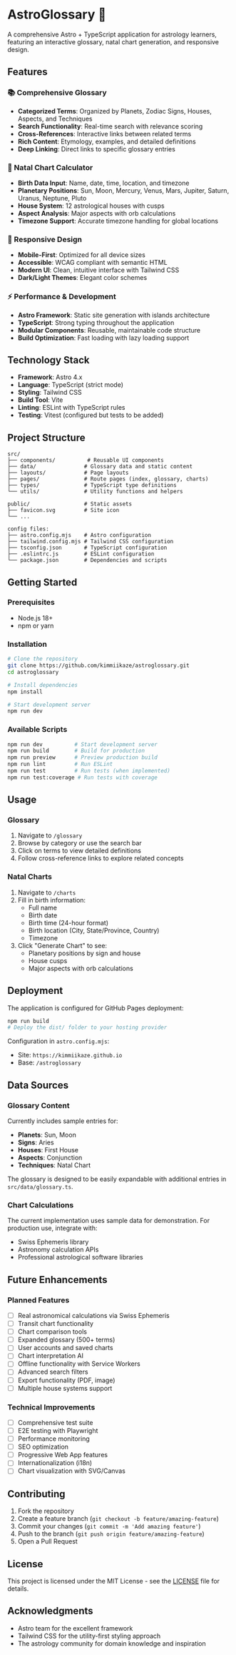 # AstroGlossary 🌟

A comprehensive Astro + TypeScript application for astrology learners, featuring an interactive glossary, natal chart generation, and responsive design.

## Features

### 📚 Comprehensive Glossary
- **Categorized Terms**: Organized by Planets, Zodiac Signs, Houses, Aspects, and Techniques
- **Search Functionality**: Real-time search with relevance scoring
- **Cross-References**: Interactive links between related terms
- **Rich Content**: Etymology, examples, and detailed definitions
- **Deep Linking**: Direct links to specific glossary entries

### 🌟 Natal Chart Calculator
- **Birth Data Input**: Name, date, time, location, and timezone
- **Planetary Positions**: Sun, Moon, Mercury, Venus, Mars, Jupiter, Saturn, Uranus, Neptune, Pluto
- **House System**: 12 astrological houses with cusps
- **Aspect Analysis**: Major aspects with orb calculations
- **Timezone Support**: Accurate timezone handling for global locations

### 🎨 Responsive Design
- **Mobile-First**: Optimized for all device sizes
- **Accessible**: WCAG compliant with semantic HTML
- **Modern UI**: Clean, intuitive interface with Tailwind CSS
- **Dark/Light Themes**: Elegant color schemes

### ⚡ Performance & Development
- **Astro Framework**: Static site generation with islands architecture
- **TypeScript**: Strong typing throughout the application
- **Modular Components**: Reusable, maintainable code structure
- **Build Optimization**: Fast loading with lazy loading support

## Technology Stack

- **Framework**: Astro 4.x
- **Language**: TypeScript (strict mode)
- **Styling**: Tailwind CSS
- **Build Tool**: Vite
- **Linting**: ESLint with TypeScript rules
- **Testing**: Vitest (configured but tests to be added)

## Project Structure

```
src/
├── components/          # Reusable UI components
├── data/               # Glossary data and static content
├── layouts/            # Page layouts
├── pages/              # Route pages (index, glossary, charts)
├── types/              # TypeScript type definitions
└── utils/              # Utility functions and helpers

public/                 # Static assets
├── favicon.svg         # Site icon
└── ...

config files:
├── astro.config.mjs    # Astro configuration
├── tailwind.config.mjs # Tailwind CSS configuration  
├── tsconfig.json       # TypeScript configuration
├── .eslintrc.js        # ESLint configuration
└── package.json        # Dependencies and scripts
```

## Getting Started

### Prerequisites
- Node.js 18+ 
- npm or yarn

### Installation

```bash
# Clone the repository
git clone https://github.com/kimmiikaze/astroglossary.git
cd astroglossary

# Install dependencies
npm install

# Start development server
npm run dev
```

### Available Scripts

```bash
npm run dev          # Start development server
npm run build        # Build for production
npm run preview      # Preview production build
npm run lint         # Run ESLint
npm run test         # Run tests (when implemented)
npm run test:coverage # Run tests with coverage
```

## Usage

### Glossary
1. Navigate to `/glossary`
2. Browse by category or use the search bar
3. Click on terms to view detailed definitions
4. Follow cross-reference links to explore related concepts

### Natal Charts  
1. Navigate to `/charts`
2. Fill in birth information:
   - Full name
   - Birth date
   - Birth time (24-hour format)
   - Birth location (City, State/Province, Country)
   - Timezone
3. Click "Generate Chart" to see:
   - Planetary positions by sign and house
   - House cusps
   - Major aspects with orb calculations

## Deployment

The application is configured for GitHub Pages deployment:

```bash
npm run build
# Deploy the dist/ folder to your hosting provider
```

Configuration in `astro.config.mjs`:
- Site: `https://kimmiikaze.github.io`
- Base: `/astroglossary`

## Data Sources

### Glossary Content
Currently includes sample entries for:
- **Planets**: Sun, Moon
- **Signs**: Aries  
- **Houses**: First House
- **Aspects**: Conjunction
- **Techniques**: Natal Chart

The glossary is designed to be easily expandable with additional entries in `src/data/glossary.ts`.

### Chart Calculations
The current implementation uses sample data for demonstration. For production use, integrate with:
- Swiss Ephemeris library
- Astronomy calculation APIs
- Professional astrological software libraries

## Future Enhancements

### Planned Features
- [ ] Real astronomical calculations via Swiss Ephemeris
- [ ] Transit chart functionality
- [ ] Chart comparison tools
- [ ] Expanded glossary (500+ terms)
- [ ] User accounts and saved charts
- [ ] Chart interpretation AI
- [ ] Offline functionality with Service Workers
- [ ] Advanced search filters
- [ ] Export functionality (PDF, image)
- [ ] Multiple house systems support

### Technical Improvements
- [ ] Comprehensive test suite
- [ ] E2E testing with Playwright
- [ ] Performance monitoring
- [ ] SEO optimization
- [ ] Progressive Web App features
- [ ] Internationalization (i18n)
- [ ] Chart visualization with SVG/Canvas

## Contributing

1. Fork the repository
2. Create a feature branch (`git checkout -b feature/amazing-feature`)
3. Commit your changes (`git commit -m 'Add amazing feature'`)
4. Push to the branch (`git push origin feature/amazing-feature`)
5. Open a Pull Request

## License

This project is licensed under the MIT License - see the [LICENSE](LICENSE) file for details.

## Acknowledgments

- Astro team for the excellent framework
- Tailwind CSS for the utility-first styling approach
- The astrology community for domain knowledge and inspiration
